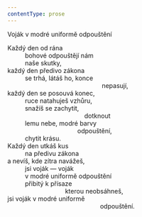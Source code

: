 ```yaml
---
contentType: prose
---
```


Voják v modré uniformě odpouštění

Každý den od rána  
          bohové odpouštějí nám  
          naše skutky,  
každý den předivo zákona  
          se trhá, látáš ho, konce  
                                                      nepasují,  
každý den se posouvá konec,  
          ruce natahuješ vzhůru,  
          snažíš se zachytit,  
                                            dotknout  
          lemu nebe, modré barvy  
                                        odpouštění,  
          chytit krásu.  
Každý den utkáš kus  
          na předivu zákona  
a nevíš, kde zítra navážeš,  
          jsi voják — voják  
          v modré uniformě odpouštění  
          přibitý k přísaze  
                                 kterou neobsáhneš,  
jsi voják v modré uniformě  
                                                     odpouštění.
